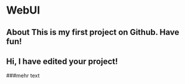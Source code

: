 # WebUI <br>
## About This is my first project on Github. Have fun!

## Hi, I have edited your project!
       
       
       
       
###mehr text
